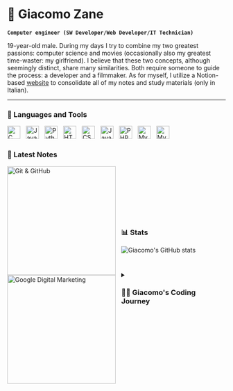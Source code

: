 # 🧁 Giacomo Zane

**`Computer engineer (SW Developer/Web Developer/IT Technician)`**

19-year-old male. During my days I try to combine my two greatest passions: computer science and movies (occasionally also my greatest time-waster: my girlfriend). I believe that these two concepts, although seemingly distinct, share many similarities. Both require someone to guide the process: a developer and a filmmaker. As for myself, I utilize a Notion-based [website](https://zaneg.notion.site/zaneg/Studio-5397d168246346a8930e8542325da021) to consolidate all of my notes and study materials (only in Italian).

---

### 🧰 Languages and Tools

<img align="left" alt="C" width="30px" style="padding-right:10px;" src="https://cdn.jsdelivr.net/gh/devicons/devicon/icons/c/c-plain.svg" />
<img align="left" alt="Java" width="30px" style="padding-right:10px;" src="https://cdn.jsdelivr.net/gh/devicons/devicon/icons/java/java-original.svg"/>
<img align="left" alt="Python" width="30px" style="padding-right:10px;" src="https://cdn.jsdelivr.net/gh/devicons/devicon/icons/python/python-plain.svg" />
<img align="left" alt="HTML" width="30px" style="padding-right:10px;" src="https://cdn.jsdelivr.net/gh/devicons/devicon/icons/html5/html5-plain.svg" />
<img align="left" alt="CSS" width="30px" style="padding-right:10px;" src="https://cdn.jsdelivr.net/gh/devicons/devicon/icons/css3/css3-plain.svg" />
<img align="left" alt="JavaScript" width="30px" style="padding-right:10px;" src="https://cdn.jsdelivr.net/gh/devicons/devicon/icons/javascript/javascript-plain.svg" />
<img align="left" alt="PHP" width="30px" style="padding-right:10px;" src="https://cdn.jsdelivr.net/gh/devicons/devicon/icons/php/php-plain.svg" />
<img align="left" alt="MySQL" width="30px" style="padding-right:10px;" src="https://cdn.jsdelivr.net/gh/devicons/devicon/icons/mysql/mysql-original.svg" />
<img align="left" alt="MySQL" width="30px" style="padding-right:10px;" src="https://cdn.jsdelivr.net/gh/devicons/devicon/icons/wordpress/wordpress-plain.svg" />
<br />

#

### 📝 Latest Notes
<img align="left" alt="Git & GitHub" width="250px" style="padding-right:10px;" src="https://imgur.com/ENTbivc.png" />
<img align="left" alt="Google Digital Marketing" width="250px" style="padding-right:10px;" src="https://i.imgur.com/4oQKYP9.png" />
<br /><br /><br /><br /><br /><br />

#

### 📊 Stats

![Giacomo's GitHub stats](https://github-readme-stats.vercel.app/api?username=gzanee&show_icons=true&theme=gruvbox)

<!-- ![GitHub Streak](https://streak-stats.demolab.com?user=gzanee&theme=gruvbox&border_radius=4.5) -->

#

<details>
 <summary><h3>👨‍💻 Giacomo's Coding Journey</h3></summary>
I began programming in C at the age of 14 and had already started experimenting with Scratch at 12. I attended ITIS Max Planck, a technical high school in Italy, where I graduated with a qualification of "perito informatica" and a grade of 78 out of 100. During my five years in high school, I learned C, Java, JavaScript, HTML, CSS, PHP, and MySQL. I had the opportunity to complete a month-long internship with a company working in the field of car diagnostics, during my time there, I developed software in Python that extracted data from a black box produced by the company and downloaded it to a local computer. I also created a clear display of the data (Unfortunately, I can no longer find the source code, but if I do, I will upload it). While I appreciate my education, I do not believe the Italian school system encourages actual knowledge and passion for a subject, instead relying on rote memorization. As a result, I have decided to drop out of college and start working in the field right away. In the meantime, I will continue my studies through online resources.
